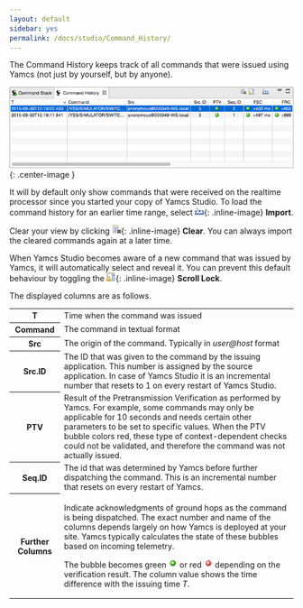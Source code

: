 ```yaml
---
layout: default
sidebar: yes
permalink: /docs/studio/Command_History/
---
```


The Command History keeps track of all commands that were issued using Yamcs (not just by yourself, but by anyone).

![Command Stack](/assets/studio/cmdhist.png){: .center-image }

It will by default only show commands that were received on the realtime processor since you started your copy of Yamcs Studio. To load the command history for an earlier time range, select ![Import](/assets/studio/icons/import_wiz.gif){: .inline-image} **Import**.

Clear your view by clicking ![Import](/assets/studio/icons/clear.png){: .inline-image} **Clear**. You can always import the cleared commands again at a later time.

When Yamcs Studio becomes aware of a new command that was issued by Yamcs, it will automatically select and reveal it. You can prevent this default behaviour by toggling the ![Scroll Lock](/assets/studio/icons/lock_co.png){: .inline-image} **Scroll Lock**.

The displayed columns are as follows.

<table class="inline">
    <tr>
        <th>T</th>
        <td>Time when the command was issued</td>
    </tr>
    <tr>
        <th>Command</th>
        <td>The command in textual format</td>
    </tr>
    <tr>
        <th>Src</th>
        <td>The origin of the command. Typically in <em>user@host</em> format</td>
    </tr>
    <tr>
        <th>Src.ID</th>
        <td>The ID that was given to the command by the issuing application. This number is assigned by the source application. In case of Yamcs Studio it is an incremental number that resets to 1 on every restart of Yamcs Studio.</td>
    </tr>
    <tr>
        <th>PTV</th>
        <td>Result of the Pretransmission Verification as performed by Yamcs. For example, some commands may only be applicable for 10 seconds and needs certain other parameters to be set to specific values. When the PTV bubble colors red, these type of context-dependent checks could not be validated, and therefore the command was not actually issued.</td>
    </tr>
    <tr>
        <th>Seq.ID</th>
        <td>The id that was determined by Yamcs before further dispatching the command. This is an incremental number that resets on every restart of Yamcs.</td>
    </tr>
    <tr>
        <th>Further Columns</th>
        <td>
            <p>Indicate acknowledgments of ground hops as the command is being dispatched. The exact number and name of the columns depends largely on how Yamcs is deployed at your site. Yamcs typically calculates the state of these bubbles based on incoming telemetry.</p>
            <p>The bubble becomes green <img src="/assets/studio/icons/ok.png" class=".inline-image"> or red <img src="/assets/studio/icons/nok.png" class=".inline-image"> depending on the verification result. The column value shows the time difference with the issuing time <em>T</em>.</p>
        </td>
    </tr>
</table>
